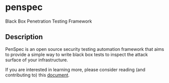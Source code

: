 # penspec
Black Box Penetration Testing Framework

## Description

PenSpec is an open source security testing automation framework that aims to provide a simple way to write black box tests to inspect the attack surface of your infrastructure.<br />

If you are interested in learning more, please consider reading (and contributing to) this [document](penspec-rfc.md).
